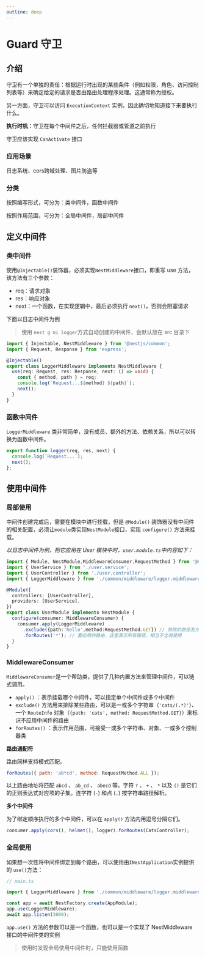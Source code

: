 ```yaml
---
outline: deep
---
```




# Guard 守卫




## 介绍

守卫有一个单独的责任：根据运行时出现的某些条件（例如权限，角色，访问控制列表等）来确定给定的请求是否由路由处理程序处理。这通常称为授权。

另一方面，守卫可以访问 `ExecutionContext` 实例，因此确切地知道接下来要执行什么。

**执行时机**：守卫在每个中间件之后，任何拦截器或管道之前执行

守卫应该实现 `CanActivate` 接口



### 应用场景

日志系统、cors跨域处理、图片防盗等

### 分类

按照编写形式，可分为：类中间件，函数中间件

按照作用范围，可分为：全局中间件，局部中间件





## 定义中间件

### 类中间件

使用`@Injectable()`装饰器，必须实现`NestMiddleware`接口，即重写 use 方法，该方法有三个参数：

-  req：请求对象
-  res：响应对象
-  next：一个函数，在实现逻辑中，最后必须执行 `next()`，否则会阻塞请求

下面以日志中间件为例

> 使用 `nest g mi logger`方式自动创建的中间件，会默认放在 src 目录下

```typescript
import { Injectable, NestMiddleware } from '@nestjs/common';
import { Request, Response } from 'express';

@Injectable()
export class LoggerMiddleware implements NestMiddleware {
  use(req: Request, res: Response, next: () => void) {
    const { method, path } = req;
    console.log(`Request...${method} ${path}`);
    next();
  }
}
```



### 函数中间件

 `LoggerMiddleware` 类非常简单，没有成员、额外的方法、依赖关系，所以可以转换为函数中间件。

```typescript
export function logger(req, res, next) {
  console.log(`Request...`);
  next();
};
```



## 使用中间件

### 局部使用

中间件创建完成后，需要在模块中进行挂载，但是 `@Module()` 装饰器没有中间件的相关配置，必须让`module`类实现`NestModule`接口，实现 `configure()` 方法来挂载。

*以日志中间件为例，把它应用在 User 模块中时，`user.module.ts`中内容如下：*

```typescript
import { Module, NestModule,MiddlewareConsumer,RequestMethod } from '@nestjs/common';
import { UserService } from './user.service';
import { UserController } from './user.controller';
import { LoggerMiddleware } from './common/middleware/logger.middleware';

@Module({
  controllers: [UserController],
  providers: [UserService],
})
export class UserModule implements NestModule {
  configure(consumer: MiddlewareConsumer) {
    consumer.apply(LoggerMiddleware)
      .exclude({path:'hello',method:RequestMethod.GET}) // 排除的路径及方法
      .forRoutes('*'); // 要应用的路由，这里表示所有路径，相当于全局使用
  }
}
```



### MiddlewareConsumer

`MiddlewareConsumer`是一个帮助类，提供了几种内置方法来管理中间件，可以链式调用。

- `apply()` ：表示挂载哪个中间件，可以指定单个中间件或多个中间件
- `exclude()` 方法用来排除某些路由，可以是一或多个字符串（`'cats/(.*)'`）、一个 `RouteInfo` 对象（`{path: 'cats', method: RequestMethod.GET}`）来标识不应用中间件的路由
- `forRoutes()` ：表示作用范围，可接受一或多个字符串、对象、一或多个控制器类

**路由通配符**

路由同样支持模式匹配。

```js
forRoutes({ path: 'ab*cd', method: RequestMethod.ALL });
```

以上路由地址将匹配 `abcd` 、 `ab_cd` 、 `abecd` 等。字符 `?` 、 `+` 、 `*` 以及 `()` 是它们的正则表达式对应项的子集。连字符 (`-`) 和点 (`.`) 按字符串路径解析。

**多个中间件**

为了绑定顺序执行的多个中间件，可以在 `apply()` 方法内用逗号分隔它们。

```js
consumer.apply(cors(), helmet(), logger).forRoutes(CatsController);
```



### 全局使用

如果想一次性将中间件绑定到每个路由，可以使用由`INestApplication`实例提供的 `use()`方法：

```typescript
// main.ts

import { LoggerMiddleware } from './common/middleware/logger.middleware';

const app = await NestFactory.create(AppModule);
app.use(LoggerMiddleware);
await app.listen(3000);
```

`app.use()` 方法的参数可以是一个函数，也可以是一个实现了 NestMiddleware 接口的中间件类的实例

> 使用时发现全局使用中间件时，只能使用函数
